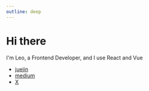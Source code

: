 ```yaml
---
outline: deep
---
```


# Hi there

I'm Leo, a Frontend Developer, and I use React and Vue

- [juejin](https://juejin.cn/user/1943592287608174)
- [medium](https://medium.com/@liufulin)
- [X](https://twitter.com/lfl976)
